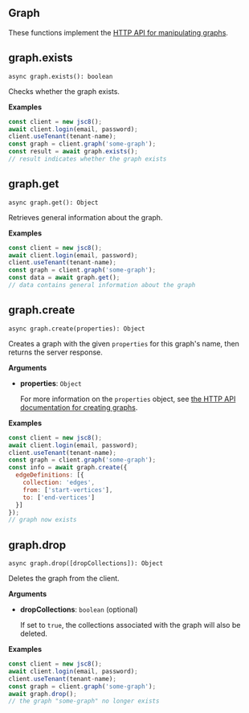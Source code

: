 ## Graph 

These functions implement the [HTTP API for manipulating graphs](https://developer.document360.io/docs/graphs).

## graph.exists

`async graph.exists(): boolean`

Checks whether the graph exists.

**Examples**

```js
const client = new jsc8();
await client.login(email, password);
client.useTenant(tenant-name);
const graph = client.graph('some-graph');
const result = await graph.exists();
// result indicates whether the graph exists
```

## graph.get

`async graph.get(): Object`

Retrieves general information about the graph.

**Examples**

```js
const client = new jsc8();
await client.login(email, password);
client.useTenant(tenant-name);
const graph = client.graph('some-graph');
const data = await graph.get();
// data contains general information about the graph
```

## graph.create

`async graph.create(properties): Object`

Creates a graph with the given `properties` for this graph's name, then returns the server response.

**Arguments**

- **properties**: `Object`

  For more information on the `properties` object, see  [the HTTP API documentation for creating graphs](https://developer.document360.io/docs/graphs).

**Examples**

```js
const client = new jsc8();
await client.login(email, password);
client.useTenant(tenant-name);
const graph = client.graph('some-graph');
const info = await graph.create({
  edgeDefinitions: [{
    collection: 'edges',
    from: ['start-vertices'],
    to: ['end-vertices']
  }]
});
// graph now exists
```

## graph.drop

`async graph.drop([dropCollections]): Object`

Deletes the graph from the client.

**Arguments**

- **dropCollections**: `boolean` (optional)

  If set to `true`, the collections associated with the graph will also be deleted.

**Examples**

```js
const client = new jsc8();
await client.login(email, password);
client.useTenant(tenant-name);
const graph = client.graph('some-graph');
await graph.drop();
// the graph "some-graph" no longer exists
```
